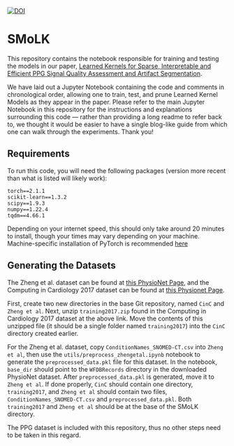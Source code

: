 [![DOI](https://zenodo.org/badge/694175632.svg)](https://zenodo.org/doi/10.5281/zenodo.13117607)
# SMoLK
This repository contains the notebook responsible for training and testing the models in our paper, [Learned Kernels for Sparse, Interpretable and Efficient PPG Signal Quality Assessment and Artifact Segmentation](https://arxiv.org/abs/2307.05385).

We have laid out a Jupyter Notebook containing the code and comments in chronological order, allowing one to train, test, and prune Learned Kernel Models as they appear in the paper. Please refer to the main Jupyter Notebook in this repository for the instructions and explanations surrounding this code — rather than providing a long readme to refer back to, we thought it would be easier to have a single blog-like guide from which one can walk through the experiments. Thank you!

## Requirements
To run this code, you will need the following packages (version more recent than what is listed will likely work):
```
torch==2.1.1
scikit-learn==1.3.2
scipy==1.9.3
numpy==1.22.4
tqdm==4.66.1
```
Depending on your internet speed, this should only take around 20 minutes to install, though your times may vary depending on your machine. Machine-specific installation of PyTorch is recommended [here](https://pytorch.org/get-started/locally/)

## Generating the Datasets
The Zheng et al. dataset can be found at [this PhysioNet Page](https://physionet.org/content/ecg-arrhythmia/1.0.0/), and the Computing in Cardiology 2017 dataset can be found at [this Physionet Page](https://physionet.org/content/challenge-2017/1.0.0/).

First, create two new directories in the base Git repository, named `CinC` and `Zheng et al`. Next, unzip `training2017.zip` found in the Computing in Cardiology 2017 dataset at the above link. Move the contents of this unzipped file (it should be a single folder named `training2017`) into the `CinC` directory created earlier.

For the Zheng et al. dataset, copy `ConditionNames_SNOMED-CT.csv` into `Zheng et al`, then use the `utils/preprocess_zhengetal.ipynb` notebook to generate the `preprocessed_data.pkl` file for this dataset. In the notebook, `base_dir` should point to the `WFDBRecords` directory in the downloaded PhysioNet dataset. After `preprocessed_data.pkl` is generated, move it to `Zheng et al`. If done properly, `CinC` should contain one directory, `training2017`, and `Zheng et al` should contain two files, `ConditionNames_SNOMED-CT.csv` and `preprocessed_data.pkl`. Both `training2017` and `Zheng et al` should be at the base of the SMoLK directory.

The PPG dataset is included with this repository, thus no other steps need to be taken in this regard.
